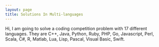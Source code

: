 ```yaml
---
layout: page
title: Solutions In Multi-languages
---
```


<p class="message">
  Hi, I am going to solve a coding competition problem with 17 different languages. They are C++, Java, Python, Ruby, PHP, Go, Javascript, Perl, Scala, C#, R, Matlab, Lua, Lisp, Pascal, Visual Basic, Swift.
</p>


